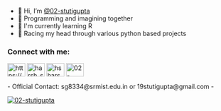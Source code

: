- 👋 Hi, I’m [@02-stutigupta](https://github.com/02-stutigupta)
- 👀 Programming and imagining together 
- 🌱 I'm currently learning R 
- 💞️ Racing my head through various python based projects


<h3 align="left">Connect with me:</h3>
<p align="left">
  <a href="https://www.linkedin.com/in/stuti-gupta-190b00203/" target="_blank"></a><a><img align="center" src="https://raw.githubusercontent.com/rahuldkjain/github-profile-readme-generator/master/src/images/icons/Social/linked-in-alt.svg" alt="https://www.linkedin.com/in/harsh-shrivastava-5452951a7/" height="30" width="40"/></a>
<a href="https://www.codechef.com/users/code_020" target="_blank"><img align="center" src="https://cdn.codechef.com/sites/default/files/uploads/pictures/acae045f99b2a02840e23613172dc98c.png" alt="harsh_sri2307" height="30" width="40" /></a>
<a href="https://leetcode.com/19stutigupta/" target="blank"><img align="center" src="https://raw.githubusercontent.com/rahuldkjain/github-profile-readme-generator/master/src/images/icons/Social/leet-code.svg" alt="hsharshu" height="30" width="40" /></a>
<a href="https://github.com/02-stutigupta" target="blank"><img align="center" src="https://raw.githubusercontent.com/rahuldkjain/github-profile-readme-generator/master/src/images/icons/Social/github.svg" alt="02-stutigupta" height="30" width="40" /></a>
</p>
- Official Contact: sg8334@srmist.edu.in  or  19stutigupta@gmail.com
- <p align="left"> <a href="https://github.com/ryo-ma/github-profile-trophy"><img src="https://github-profile-trophy.vercel.app/?username=02-stutigupta" alt="02-stutigupta" /></a> </p>

<!---
02-stutigupta/02-stutigupta is a ✨ special ✨ repository because its `README.md` (this file) appears on your GitHub profile.
You can click the Preview link to take a look at your changes.
--->
